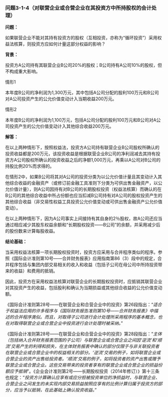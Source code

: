 ### 问题3-1-4（对联营企业或合营企业在其投资方中所持股权的会计处理）

**问题：**

如果联营企业不能对其持有投资方的股权（互相投资，亦称为“循环投资”）采用权益法核算，则投资方应如何计量这部分权益的影响？

**背景：**

投资方A公司持有其联营企业B公司20%的股权；B公司持有A公司10%的股权，但不构成重大影响。

情形1

本年度B公司的净利润为1,300万元，其中包括A公司分配的股利100万元和B公司对A公司投资产生的公允价值变动计入当期收益200万元。

情形2

本年度B公司的净利润为1,100万元，包括A公司分配的股利100万元和B公司对A公司投资产生的公允价值变动计入其他综合收益200万元。

**解答：**

在以上两种情形下，按照权益法，投资方A公司持有联营企业B公司股权所确认的投资收益都是200万元，该投资收益是根据联营企业B公司的净利润减去其持有投资方A公司股权所确认的投资收益之后的净额1,000万元，再乘以A公司对B公司的持股比例20%而求得的。

在情形2中，如果B公司将其对A公司的投资分类为以公允价值计量且其变动计入其他综合收益的金融资产（或修订前金融工具准则下分类为可供出售金融资产，以公允价值计量），则A公司因持有对B公司的长期股权投资（权益法核算）而确认的在B公司的其他综合收益中所占份额也应当扣减B公司持有对A公司的股权投资产生的其他综合收益（非交易性权益工具投资公允价值变动或可供出售金融资产公允价值变动）。

在以上两种情形下，因为A公司事实上间接持有其自身的2％股权，故A公司还应当通过相应减少其股东权益余额和“长期股权投资——B公司”的余额，并采用减少后的股份数来计算每股收益。

**结论基础：**

当采用权益法核算一项长期股权投资时，投资方应采用与合并程序类似的程序。参照《国际会计准则第10号——合并财务报表》应用指南第86（3）段中的规定，合并程序包括与集团内部交易相关的收入和收益（包括子公司在母公司中所持投资带来的收益）和费用的抵销。

因此，投资方在采用权益法核算对联营企业的长期股权投资时，应抵销其联营企业对其投资产生的收益，包括股利和确认为当期损益或其他综合收益的公允价值变动额。

《国际会计准则第28号——在联营企业和合营企业中的投资》第26段指出：“*适合于权益法应用的许多程序与《国际财务报告准则第10号——合并财务报表》中描述的合并程序类似。而且，对取得子公司进行会计处理所采用程序的基本概念，也在对取得联营企业或合营企业中投资进行会计处理时被采纳。*”

《国际会计准则第28号——在联营企业和合营企业中的投资》第28段指出：“*主体（包括纳入合并财务报表范围的子公司）与联营企业或合营企业之间因‘逆流’和‘顺流’交易产生的利得和损失，在主体财务报表中确认的部分仅限于与非关联投资者在联营企业或合营企业中的权益相关的部分。‘逆流’交易的例子，如将联营企业或合营企业的资产出售给投资者。‘顺流’交易的例子，如将投资者的资产出售或赠予联营企业或合营企业。这些交易带来的投资者享有的联营企业或合营企业的损益份额应予抵销*”。《企业会计准则第2号——长期股权投资（2014年修订）》第十三条也规定：“*投资方计算确认应享有或应分担被投资单位的净损益时，与联营企业、合营企业之间发生的未实现内部交易损益按照应享有的比例计算归属于投资方的部分，应当予以抵销，在此基础上确认投资收益。*”